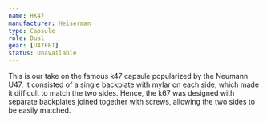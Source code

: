 ```yaml
---
name: HK47
manufacturer: Heiserman
type: Capsule
role: Dual
gear: [U47FET]
status: Unavailable
---
```


This is our take on the famous k47 capsule popularized by the Neumann U47. It consisted of a single backplate with mylar on each side, which made it difficult to match the two sides. Hence, the k67 was designed with separate backplates joined together with screws, allowing the two sides to be easily matched.
